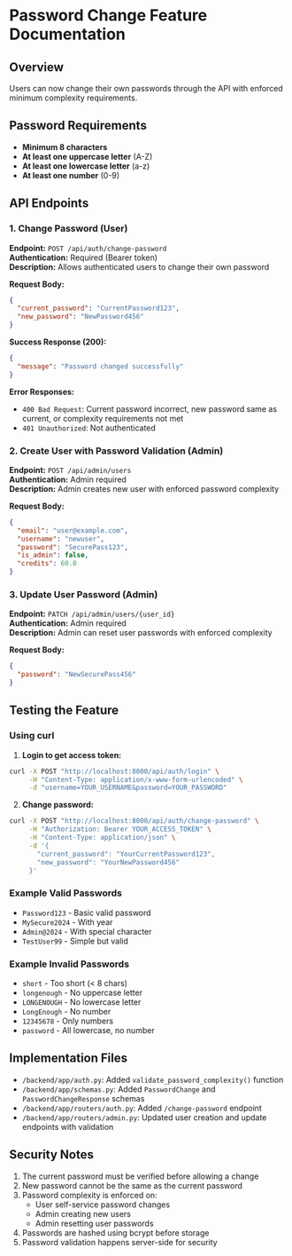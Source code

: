 # Password Change Feature Documentation

## Overview
Users can now change their own passwords through the API with enforced minimum complexity requirements.

## Password Requirements
- **Minimum 8 characters**
- **At least one uppercase letter** (A-Z)
- **At least one lowercase letter** (a-z)
- **At least one number** (0-9)

## API Endpoints

### 1. Change Password (User)
**Endpoint:** `POST /api/auth/change-password`  
**Authentication:** Required (Bearer token)  
**Description:** Allows authenticated users to change their own password

**Request Body:**
```json
{
  "current_password": "CurrentPassword123",
  "new_password": "NewPassword456"
}
```

**Success Response (200):**
```json
{
  "message": "Password changed successfully"
}
```

**Error Responses:**
- `400 Bad Request`: Current password incorrect, new password same as current, or complexity requirements not met
- `401 Unauthorized`: Not authenticated

### 2. Create User with Password Validation (Admin)
**Endpoint:** `POST /api/admin/users`  
**Authentication:** Admin required  
**Description:** Admin creates new user with enforced password complexity

**Request Body:**
```json
{
  "email": "user@example.com",
  "username": "newuser",
  "password": "SecurePass123",
  "is_admin": false,
  "credits": 60.0
}
```

### 3. Update User Password (Admin)
**Endpoint:** `PATCH /api/admin/users/{user_id}`  
**Authentication:** Admin required  
**Description:** Admin can reset user passwords with enforced complexity

**Request Body:**
```json
{
  "password": "NewSecurePass456"
}
```

## Testing the Feature

### Using curl

1. **Login to get access token:**
```bash
curl -X POST "http://localhost:8000/api/auth/login" \
     -H "Content-Type: application/x-www-form-urlencoded" \
     -d "username=YOUR_USERNAME&password=YOUR_PASSWORD"
```

2. **Change password:**
```bash
curl -X POST "http://localhost:8000/api/auth/change-password" \
     -H "Authorization: Bearer YOUR_ACCESS_TOKEN" \
     -H "Content-Type: application/json" \
     -d '{
       "current_password": "YourCurrentPassword123",
       "new_password": "YourNewPassword456"
     }'
```

### Example Valid Passwords
- `Password123` - Basic valid password
- `MySecure2024` - With year
- `Admin@2024` - With special character
- `TestUser99` - Simple but valid

### Example Invalid Passwords
- `short` - Too short (< 8 chars)
- `longenough` - No uppercase letter
- `LONGENOUGH` - No lowercase letter  
- `LongEnough` - No number
- `12345678` - Only numbers
- `password` - All lowercase, no number

## Implementation Files

- `/backend/app/auth.py`: Added `validate_password_complexity()` function
- `/backend/app/schemas.py`: Added `PasswordChange` and `PasswordChangeResponse` schemas
- `/backend/app/routers/auth.py`: Added `/change-password` endpoint
- `/backend/app/routers/admin.py`: Updated user creation and update endpoints with validation

## Security Notes

1. The current password must be verified before allowing a change
2. New password cannot be the same as the current password
3. Password complexity is enforced on:
   - User self-service password changes
   - Admin creating new users
   - Admin resetting user passwords
4. Passwords are hashed using bcrypt before storage
5. Password validation happens server-side for security